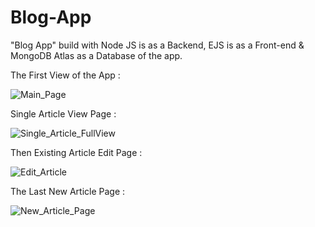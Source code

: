 # Blog-App
"Blog App" build with Node JS is as a Backend, EJS is as a Front-end &amp; MongoDB Atlas as a Database of the app.


The First View of the App :

![Main_Page](https://user-images.githubusercontent.com/75627888/168447705-595139ea-25d4-404f-9081-809c1af0493d.jpeg)

Single Article View Page :

![Single_Article_FullView](https://user-images.githubusercontent.com/75627888/168447717-fd5256ed-c3af-4124-bc79-3724a5e73871.jpeg)

Then Existing Article Edit Page :

![Edit_Article](https://user-images.githubusercontent.com/75627888/168447744-901fdbf6-5405-4e87-bf3c-d4aeef3954db.jpeg)

The Last New Article Page :

![New_Article_Page](https://user-images.githubusercontent.com/75627888/168447763-fa9b5650-daf8-43e6-89a3-1f9a8a05de20.jpeg)
